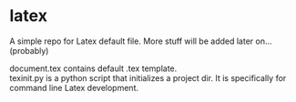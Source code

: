 # latex

A simple repo for Latex default file. More stuff will be added later on...(probably)

document.tex contains default .tex template.\
texinit.py is a python script that initializes a project dir. It is specifically for command line Latex development.
